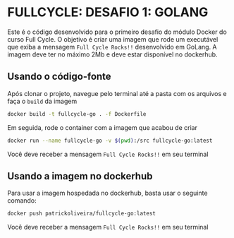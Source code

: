 # FULLCYCLE: DESAFIO 1: GOLANG

Este é o código desenvolvido para o primeiro desafio do módulo Docker do curso Full Cycle. O objetivo é criar uma imagem que rode um executável que exiba a mensagem `Full Cycle Rocks!!` desenvolvido em GoLang. A imagem deve ter no máximo 2Mb e deve estar disponível no dockerhub.

## Usando o código-fonte

Após clonar o projeto, navegue pelo terminal até a pasta com os arquivos e faça o `build` da imagem

```bash
docker build -t fullcycle-go . -f Dockerfile
```

Em seguida, rode o container com a imagem que acabou de criar

```bash
docker run --name fullcycle-go -v $(pwd):/src fullcycle-go:latest
```

Você deve receber a mensagem `Full Cycle Rocks!!` em seu terminal

## Usando a imagem no dockerhub

Para usar a imagem hospedada no dockerhub, basta usar o seguinte comando:

```bash
docker push patrickoliveira/fullcycle-go:latest
```

Você deve receber a mensagem `Full Cycle Rocks!!` em seu terminal